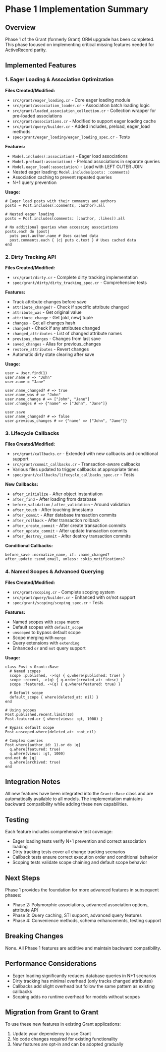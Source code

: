 # Phase 1 Implementation Summary

## Overview
Phase 1 of the Grant (formerly Grant) ORM upgrade has been completed. This phase focused on implementing critical missing features needed for ActiveRecord parity.

## Implemented Features

### 1. Eager Loading & Association Optimization
**Files Created/Modified:**
- `src/grant/eager_loading.cr` - Core eager loading module
- `src/grant/association_loader.cr` - Association batch loading logic
- `src/grant/loaded_association_collection.cr` - Collection wrapper for pre-loaded associations
- `src/grant/associations.cr` - Modified to support eager loading cache
- `src/grant/query/builder.cr` - Added includes, preload, eager_load methods
- `spec/grant/eager_loading/eager_loading_spec.cr` - Tests

**Features:**
- `Model.includes(:association)` - Eager load associations
- `Model.preload(:association)` - Preload associations in separate queries
- `Model.eager_load(:association)` - Load with LEFT OUTER JOIN
- Nested eager loading: `Model.includes(posts: :comments)`
- Association caching to prevent repeated queries
- N+1 query prevention

**Usage:**
```crystal
# Eager load posts with their comments and authors
posts = Post.includes(:comments, :author).all

# Nested eager loading
posts = Post.includes(comments: [:author, :likes]).all

# No additional queries when accessing associations
posts.each do |post|
  puts post.author.name # Uses cached data
  post.comments.each { |c| puts c.text } # Uses cached data
end
```

### 2. Dirty Tracking API
**Files Created/Modified:**
- `src/grant/dirty.cr` - Complete dirty tracking implementation
- `spec/grant/dirty/dirty_tracking_spec.cr` - Comprehensive tests

**Features:**
- Track attribute changes before save
- `attribute_changed?` - Check if specific attribute changed
- `attribute_was` - Get original value
- `attribute_change` - Get [old, new] tuple
- `changes` - Get all changes hash
- `changed?` - Check if any attributes changed
- `changed_attributes` - List of changed attribute names
- `previous_changes` - Changes from last save
- `saved_changes` - Alias for previous_changes
- `restore_attributes` - Revert changes
- Automatic dirty state clearing after save

**Usage:**
```crystal
user = User.find(1)
user.name # => "John"
user.name = "Jane"

user.name_changed? # => true
user.name_was # => "John"
user.name_change # => ["John", "Jane"]
user.changes # => {"name" => ["John", "Jane"]}

user.save
user.name_changed? # => false
user.previous_changes # => {"name" => ["John", "Jane"]}
```

### 3. Lifecycle Callbacks
**Files Created/Modified:**
- `src/grant/callbacks.cr` - Extended with new callbacks and conditional support
- `src/grant/commit_callbacks.cr` - Transaction-aware callbacks
- Various files updated to trigger callbacks at appropriate times
- `spec/grant/callbacks/lifecycle_callbacks_spec.cr` - Tests

**New Callbacks:**
- `after_initialize` - After object instantiation
- `after_find` - After loading from database
- `before_validation` / `after_validation` - Around validation
- `after_touch` - After touching timestamp
- `after_commit` - After database transaction commits
- `after_rollback` - After transaction rollback
- `after_create_commit` - After create transaction commits
- `after_update_commit` - After update transaction commits
- `after_destroy_commit` - After destroy transaction commits

**Conditional Callbacks:**
```crystal
before_save :normalize_name, if: :name_changed?
after_update :send_email, unless: :skip_notifications?
```

### 4. Named Scopes & Advanced Querying
**Files Created/Modified:**
- `src/grant/scoping.cr` - Complete scoping system
- `src/grant/query/builder.cr` - Enhanced with or/not support
- `spec/grant/scoping/scoping_spec.cr` - Tests

**Features:**
- Named scopes with `scope` macro
- Default scopes with `default_scope`
- `unscoped` to bypass default scope
- Scope merging with `merge`
- Query extensions with `extending`
- Enhanced `or` and `not` query support

**Usage:**
```crystal
class Post < Grant::Base
  # Named scopes
  scope :published, ->(q) { q.where(published: true) }
  scope :recent, ->(q) { q.order(created_at: :desc) }
  scope :featured, ->(q) { q.where(featured: true) }
  
  # Default scope
  default_scope { where(deleted_at: nil) }
end

# Using scopes
Post.published.recent.limit(10)
Post.featured.or { where(views: :gt, 1000) }

# Bypass default scope
Post.unscoped.where(deleted_at: :not_nil)

# Complex queries
Post.where(author_id: 1).or do |q|
  q.where(featured: true)
  q.where(views: :gt, 1000)
end.not do |q|
  q.where(archived: true)
end
```

## Integration Notes

All new features have been integrated into the `Grant::Base` class and are automatically available to all models. The implementation maintains backward compatibility while adding these new capabilities.

## Testing

Each feature includes comprehensive test coverage:
- Eager loading tests verify N+1 prevention and correct association loading
- Dirty tracking tests cover all change tracking scenarios
- Callback tests ensure correct execution order and conditional behavior
- Scoping tests validate scope chaining and default scope behavior

## Next Steps

Phase 1 provides the foundation for more advanced features in subsequent phases:
- Phase 2: Polymorphic associations, advanced association options, attribute API
- Phase 3: Query caching, STI support, advanced query features
- Phase 4: Convenience methods, schema enhancements, testing support

## Breaking Changes

None. All Phase 1 features are additive and maintain backward compatibility.

## Performance Considerations

- Eager loading significantly reduces database queries in N+1 scenarios
- Dirty tracking has minimal overhead (only tracks changed attributes)
- Callbacks add slight overhead but follow the same pattern as existing callbacks
- Scoping adds no runtime overhead for models without scopes

## Migration from Grant to Grant

To use these new features in existing Grant applications:
1. Update your dependency to use Grant
2. No code changes required for existing functionality
3. New features are opt-in and can be adopted gradually